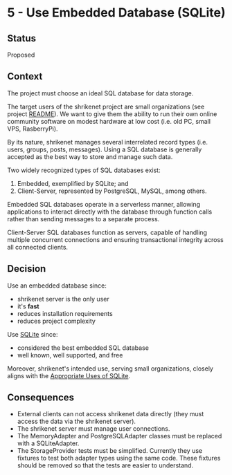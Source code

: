 # 5 - Use Embedded Database (SQLite)

## Status

Proposed

## Context

The project must choose an ideal SQL database for data storage.

The target users of the shrikenet project are small organizations (see
project [README][1]). We want to give them the ability to run their own
online community software on modest hardware at low cost (i.e. old PC,
small VPS, RasberryPi).

By its nature, shrikenet manages several interrelated record types (i.e.
users, groups, posts, messages). Using a SQL database is generally accepted
as the best way to store and manage such data.

Two widely recognized types of SQL databases exist:

1. Embedded, exemplified by SQLite; and
2. Client-Server, represented by PostgreSQL, MySQL, among others.

Embedded SQL databases operate in a serverless manner, allowing applications
to interact directly with the database through function calls rather than
sending messages to a separate process.

Client-Server SQL databases function as servers, capable of handling
multiple concurrent connections and ensuring transactional integrity across
all connected clients.

## Decision

Use an embedded database since:

- shrikenet server is the only user
- it's **fast**
- reduces installation requirements
- reduces project complexity

Use [SQLite][2] since:

- considered the best embedded SQL database
- well known, well supported, and free

Moreover, shrikenet's intended use, serving small organizations, closely
aligns with the [Appropriate Uses of SQLite][3].

## Consequences

- External clients can not access shrikenet data directly (they must access
  the data via the shrikenet server).
- The shrikenet server must manage user connections.
- The MemoryAdapter and PostgreSQLAdapter classes must be replaced with
  a SQLiteAdapter.
- The StorageProvider tests must be simplified. Currently they use fixtures
  to test both adapter types using the same code. These fixtures should be
  removed so that the tests are easier to understand.


[1]: ../../README.md
[2]: https://www.sqlite.org/index.html
[3]: https://www.sqlite.org/whentouse.html
